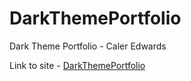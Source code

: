 # DarkThemePortfolio
Dark Theme Portfolio - Caler Edwards

Link to site - [DarkThemePortfolio](https://relaxed-hypatia-abd8d4.netlify.app/)
